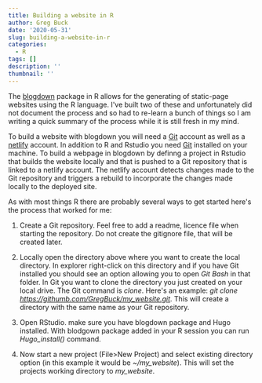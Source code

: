 ```yaml
---
title: Building a website in R
author: Greg Buck
date: '2020-05-31'
slug: building-a-website-in-r
categories:
  - R
tags: []
description: ''
thumbnail: ''
---
```



The [blogdown](https://bookdown.org/yihui/blogdown/) package in R allows for the generating of static-page 
websites using the R language. I've built two of these and unfortunately did not document the process and 
so had to re-learn a bunch of things so I am writing a quick summary of the process while it is still fresh
in my mind.

To build a website with blogdown you will need a [Git](https://github.com/) account as well as a [netlify](https://www.netlify.com/) 
account. In addition to R and Rstudio you need [Git](https://git-scm.com/) installed on your machine. 
To build a webpage in blogdown by definng a project in Rstudio that builds the website locally and that is 
pushed to a Git repository that is linked to a netlify account. The netlify account detects changes made
to the Git repository and triggers a rebuild to incorporate the changes made locally to the deployed site.

As with most things R there are probably several ways to get started here's the process that worked for me:

1. Create a Git repository. Feel free to add a readme, licence file when starting the repository. Do not
create the gitignore file, that will be created later.

2. Locally open the directory above where you want to create the local directory. In explorer right-click on 
this directory and if you have Git installed you should see an option allowing you to open *Git Bash* in that folder.
In Git you want to clone the directory you just created on your local drive. The Git command is *clone*.
Here's an example:  *git clone https://githumb.com/GregBuck/my_website.git*. This will create a directory with
the same name as your Git repository.

3. Open RStudio. make sure you have blogdown package and Hugo installed. With blodgown package added in your
R session you can run *Hugo_install()* command.

4. Now start a new project (File>New Project) and select existing directory option (in this example it would be 
*~/my_website*). This will set the projects working directory to *my_website*.

